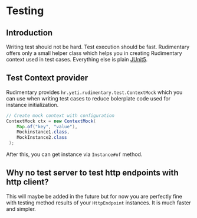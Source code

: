 # Testing

## Introduction
Writing test should not be hard. Test execution should be fast. Rudimentary offers only a small helper class which helps you in creating Rudimentary context used in test cases. Everything else is plain [JUnit5](https://junit.org/junit5/).

## Test Context provider
Rudimentary provides `hr.yeti.rudimentary.test.ContextMock` which you can use when writing test cases to reduce bolerplate code used for instance initialization.
```java
// Create mock context with configuration
ContextMock ctx = new ContextMock(
    Map.of("key", "value"), 
    Mockinstance1.class, 
    MockInstance2.class
 );
```
After this, you can get instance via `Instance#of` method.

## Why no test server to test http endpoints with http client?
This will maybe be added in the future but for now you are perfectly fine with testing method results of your `HttpEndpoint` instances. It is much faster and simpler.
